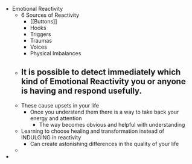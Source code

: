 - Emotional Reactivity
	- 6 Sources of Reactivity
		- [[Buttons]]
		- Hooks
		- Triggers
		- Traumas
		- Voices
		- Physical Imbalances
	- It is possible to detect immediately which kind of Emotional Reactivity you or anyone is having and respond usefully.
		-
	- These cause upsets in your life
		- Once you understand them there is a way to take back your energy and attention
			- The way becomes obvious and helpful with understanding
	- Learning to choose healing and transformation instead of INDULGING in reactivity
		- Can create astonishing differences in the quality of your life
	-
-